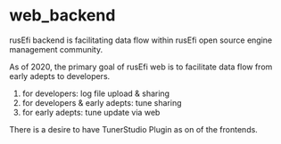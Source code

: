 # web_backend

rusEfi backend is facilitating data flow within rusEfi open source engine management community.

As of 2020, the primary goal of rusEfi web is to facilitate data flow from early adepts to developers.

1) for developers: log file upload & sharing
1) for developers & early adepts: tune sharing
1) for early adepts: tune update via web



There is a desire to have TunerStudio Plugin as on of the frontends.
